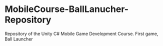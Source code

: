 # MobileCourse-BallLanucher-Repository
Repository of the Unity C# Mobile Game Development Course. First game, Ball Launcher
